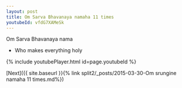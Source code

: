 ```yaml
---
layout: post
title: Om Sarva Bhavanaya namaha 11 times
youtubeId: vfdG7XAMeSk
---
```

 
 
Om Sarva Bhavanaya nama 
 
 -  Who makes everything holy 
 
  
 
  
 
 
 
 
 
 


{% include youtubePlayer.html id=page.youtubeId %}
 
[Next]({{ site.baseurl }}{% link  split2/_posts/2015-03-30-Om srungine namaha 11 times.md%})
 
